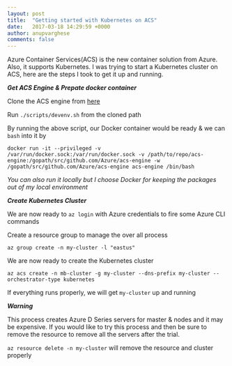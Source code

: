 ```yaml
---
layout: post
title:  "Getting started with Kubernetes on ACS"
date:   2017-03-18 14:29:59 +0000
author: anupvarghese
comments: false
---
```

Azure Container Services(ACS) is the new container solution from Azure. Also, it supports Kubernetes. I was trying to start a Kubernetes cluster on ACS, here are the steps I took to get it up and running.

***Get ACS Engine & Prepate docker container***

Clone the ACS engine from [here](https://github.com/Azure/acs-engine)

Run `./scripts/devenv.sh` from the cloned path

By running the above script, our Docker container would be ready & we can `bash` into it by
 ```shell
docker run -it --privileged -v /var/run/docker.sock:/var/run/docker.sock -v /path/to/repo/acs-engine:/gopath/src/github.com/Azure/acs-engine -w /gopath/src/github.com/Azure/acs-engine acs-engine /bin/bash
```
_You can also run it locally but I choose Docker for keeping the packages out of my local environment_

***Create Kubernetes Cluster***

We are now ready to `az login` with Azure credentials to fire some Azure CLI commands

Create a resource group to manage the over all process

`az group create -n my-cluster -l "eastus"`

We are now ready to create the Kubernetes cluster

`az acs create -n mb-cluster -g my-cluster --dns-prefix my-cluster --orchestrator-type kubernetes`

If everything runs properly, we will get `my-cluster` up and running

***Warning***

This process creates Azure D Series servers for master & nodes and it may be expensive. If you would like to try this process and then be sure to remove the resource to remove all the servers after the trial.

`az resource delete -n my-cluster` will remove the resource and cluster properly
